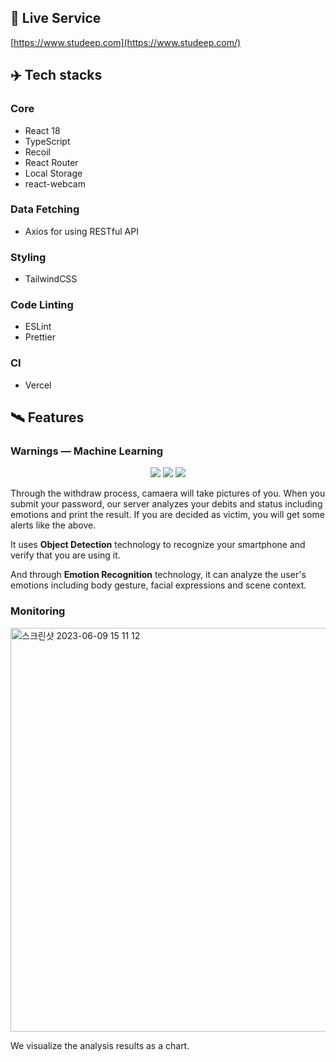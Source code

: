 

## 🎥 Live Service

[https://www.studeep.com](https://www.studeep.com/)

## **✈️ Tech stacks**

### **Core**

- React 18
- TypeScript
- Recoil
- React Router
- Local Storage
- react-webcam

### Data Fetching

- Axios for using RESTful API

### **Styling**

- TailwindCSS

### **Code Linting**

- ESLint
- Prettier

### **CI**

- Vercel

## **🛰 Features**

### Warnings — Machine Learning
<div display="flex" align="center">
    <img src="https://github.com/YeonjuSeo/fonitor/assets/56028436/fde9e36f-4d11-407a-aae3-7a44513ba79d" />
    <img src="https://github.com/YeonjuSeo/fonitor/assets/56028436/fde9e36f-4d11-407a-aae3-7a44513ba79d" />
    <img src="https://github.com/YeonjuSeo/fonitor/assets/56028436/fde9e36f-4d11-407a-aae3-7a44513ba79d" />
</div>

Through the withdraw process, camaera will take pictures of you. When you submit your password, our server analyzes your debits and status including emotions and print the result. If you are decided as victim, you will get some alerts like the above.

It uses **Object Detection** technology to recognize your smartphone and verify that you are using it.

And through **Emotion Recognition** technology, it can analyze the user's emotions including body gesture, facial expressions and scene context.

### Monitoring
<img width="646" alt="스크린샷 2023-06-09 15 11 12" src="https://github.com/YeonjuSeo/fonitor/assets/56028436/91cff71f-1c14-4b3d-86bf-3a9c292cd0a7">

We visualize the analysis results as a chart.
